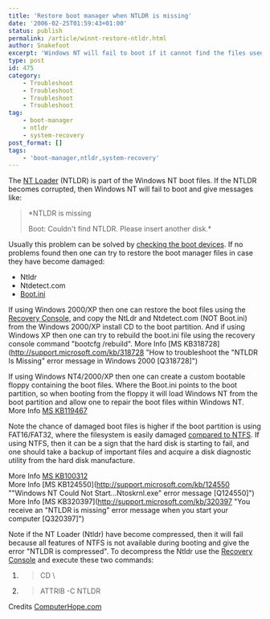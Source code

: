 ```yaml
---
title: 'Restore boot manager when NTLDR is missing'
date: '2006-02-25T01:59:43+01:00'
status: publish
permalink: /article/winnt-restore-ntldr.html
author: Snakefoot
excerpt: 'Windows NT will fail to boot if it cannot find the files used to load the boot manager.'
type: post
id: 475
category:
    - Troubleshoot
    - Troubleshoot
    - Troubleshoot
    - Troubleshoot
tag:
    - boot-manager
    - ntldr
    - system-recovery
post_format: []
tags:
    - 'boot-manager,ntldr,system-recovery'
---
```

The [NT Loader](/article/winnt-update-boot-manager.html) (NTLDR) is part of the Windows NT boot files. If the NTLDR becomes corrupted, then Windows NT will fail to boot and give messages like:

> *NTLDR is missing  
>   
>  Boot: Couldn't find NTLDR. Please insert another disk.*

 Usually this problem can be solved by [checking the boot devices](/article/no-boot-device-found.html). If no problems found then one can try to restore the boot manager files in case they have become damaged:
- Ntldr
- Ntdetect.com
- [Boot.ini](/article/winnt-boot-ini.html)
 
 If using Windows 2000/XP then one can restore the boot files using the [Recovery Console](/article/winnt-recovery-console.html), and copy the NtLdr and Ntdetect.com (NOT Boot.ini) from the Windows 2000/XP install CD to the boot partition. And if using Windows XP then one can try to rebuild the boot.ini file using the recovery console command "bootcfg /rebuild". More Info [MS KB318728](http://support.microsoft.com/kb/318728 "How to troubleshoot the "NTLDR Is Missing" error message in Windows 2000 [Q318728]")  
  
 If using Windows NT4/2000/XP then one can create a custom bootable floppy containing the boot files. Where the Boot.ini points to the boot partition, so when booting from the floppy it will load Windows NT from the boot partition and allow one to repair the boot files within Windows NT. More Info [MS KB119467](http://support.microsoft.com/kb/119467 "How to Create a Bootable Disk for an NTFS or FAT Partition [Q119467]")  
  
 Note the chance of damaged boot files is higher if the boot partition is using FAT16/FAT32, where the filesystem is easily damaged [compared to NTFS](/article/cluster-hard-disk-partition.html). If using NTFS, then it can be a sign that the hard disk is starting to fail, and one should take a backup of important files and acquire a disk diagnostic utility from the hard disk manufacture.  
  
 More Info [MS KB100312](http://support.microsoft.com/kb/100312 "Error messages during boot Sequence on Intel x86 machines [Q100312]")  
 More Info [MS KB124550](http://support.microsoft.com/kb/124550 ""Windows NT Could Not Start...Ntoskrnl.exe" error message [Q124550]")  
 More Info [MS KB320397](http://support.microsoft.com/kb/320397 "You receive an "NTLDR is missing" error message when you start your computer [Q320397]")  
  
 Note if the NT Loader (Ntldr) have become compressed, then it will fail because all features of NTFS is not available during booting and give the error "NTLDR is compressed". To decompress the Ntldr use the [Recovery Console](/article/winnt-recovery-console.html) and execute these two commands:
1. > CD \\
2. > ATTRIB -C NTLDR
 
 Credits [ComputerHope.com](http://www.computerhope.com/issues/ch000465.htm)